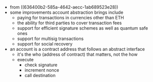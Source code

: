 - from ((636400b2-585a-4642-aecc-1ab689523e28))
- some improvements account abstraction brings include
	- paying for transactions in currencies other than ETH
	- the ability for third parties to cover transaction fees
	- support for efficient signature schemes as well as quantum safe ones
	- support for multisig transactions
	- support for social recovery
- an account is a contract address that follows an abstract interface
	- it's the who (address of contract) that matters, not the how
	- execute
		- check signature
		- increment nonce
		- call destination